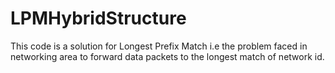 # LPMHybridStructure
This code is a solution for Longest Prefix Match i.e the problem faced in networking area to forward data packets to the longest match of network id.

